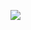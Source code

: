![](https://automationghana.com/wp-content/uploads/2024/10/Promags-installed-in-a-food-plant-2.jpg)
